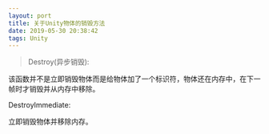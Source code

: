 ```yaml
---
layout: port
title: 关于Unity物体的销毁方法
date: 2019-05-30 20:38:42
tags: Unity
---
```


>Destroy(异步销毁):
>
该函数并不是立即销毁物体而是给物体加了一个标识符，物体还在内存中，在下一帧时才销毁并从内存中移除。
>
DestroyImmediate:
>
立即销毁物体并移除内存。